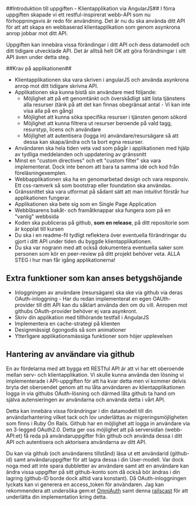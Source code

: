 ##Introduktion till uppgiften - Klientapplikation via AngularJS##
I förra uppgiften skapade vi ett restful-inspirerat webb-API som nu förhoppningsvis är redo för användning. Det är nu du ska använda ditt API för att att skapa en webbaserad klientapplikation som genom asynkrona anrop jobbar mot ditt API.

Uppgiften kan innebära vissa förändingar i ditt API och dess datamodell och ditt tidigare utvecklade API. Det är alltså helt OK att göra förändningar i sitt API även under detta steg.


##Krav på applikationen##

* Klientapplikationen ska vara skriven i angularJS och använda asynkrona anrop mot ditt tidigare skrivna API. 
* Applikationen ska kunna bistå sin användare med följande:
	* Möjlighet att på ett genomtänkt och överskådligt sätt lista tjänstens alla resurser (tänk på att det kan finnas obegränsat antal - Vi kan inte visa alla på en gång)
	* Möjlighet att kunna söka specifika resurser i tjänsten genom sökord
	* Möjlighet att kunna filtrera ut resurser beroende på vald tagg, resurstyp, licens och användare
	* Möjlighet att autentisera (logga in) användare/resursägare så att dessa kan skapa/ändra och ta bort egna resurser. 
* Användaren ska hela tiden veta vad som pågår i applikationen med hjälp av tydliga meddelanden och uppdatering av gränssnitt
* Minst en "custom directives" och ett "custom filter" ska vara implementerat. Dock inte benom att bara ta samma idé och kod från föreläsningexemplen.
* Webbapplikationen ska ha en genomarbetad design och vara responsiv. Ett css-ramverk så som bootstrap eller foundation ska användas.
* Gränssnittet ska vara utformat på sådant sätt att man intuitivt förstår hur applikationen fungerar. 
* Applikationen ska bete sig som en Single Page Application
* Webbläsarens bakåt- och framåtknappar ska fungera som på en "vanlig" webbsida
* Koden ska publiceras på github, **som en release**, på ditt repositorie som är kopplat till kursen
* Du ska i en readme-fil tydligt reflektera över eventuella förändringar du gjort i ditt API under tiden du byggde klientapplikationen.
* Du ska var nogrann med att också dokumentera eventuella saker som personen som kör en peer-review på ditt projekt behöver veta. ALLA STEG i hur man får igång applikationerna!

## Extra funktioner som kan anses betygshöjande ##

* Inloggningen av användare (resursägare) ska ske via github via deras OAuth-inloggning - Har du redan implementerat en egen OAUth-provider till ditt API kan du såklart använda den om du vill. Anropen mot githubs OAuth-provider behöver ej vara asynkront.
* Skriv din applikation med tillhörande testfall i AngularJS
* Implementera en cache-strategi på klienten
* Designmässigt ögongodis så som animationer
* Ytterligare applikationsmässiga funktioner som höjer upplevelsen

## Hantering av användare via github ##
En av fördelarna med att bygga ett RESTful API är att vi har ett oberoende mellan serv- och klientapplikation. Vi skulle kunna använda den lösning vi implementerade i API-uppgiften för att ha kvar detta men vi kommer delvis bryta det oberoendet genom att nu låta användaren av klientapplikationen logga in via githubs OAuth-lösning och därmed låta github ta hand om själva autensieringen av användarna och använda detta i vårt API. 

Detta kan innebära vissa förändringar i din datamodell till din användarhantering vilket tack och lov underlättas av migreringsmöjligheten som finns i Ruby On Rails. Github har en möjlighet att logga in användare via en 3-legged OAuth2.0. Detta ger oss möjlighet att på serversidan (webb-API:et) få reda på användaruppgifter från github och använda dessa i ditt API och autentisera och aktorisera användarna av ditt API.

Du kan via github (och användarens tillstånd) läsa ut ett användarid (github-id) samt användaruppgifter för att lagra dessa i din User-modell. Var dock noga med att inte spara dubbletter av användare samt att en användare kan ändra vissa uppgifter på sitt github-konto som då också bör ändras i din lagring (github-ID borde dock alltid vara konstant). Då OAuth-inloggningen lyckats kan vi generera en access_token för användaren.
Jag kan rekommendera att undersöka gem:et [OmniAuth](https://github.com/intridea/omniauth) samt denna [railscast](http://railscasts.com/episodes/241-simple-omniauth) för att underlätta din implementation kring detta.
